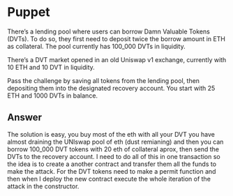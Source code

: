 # Puppet

There’s a lending pool where users can borrow Damn Valuable Tokens (DVTs). To do so, they first need to deposit twice the borrow amount in ETH as collateral. The pool currently has 100_000 DVTs in liquidity.

There’s a DVT market opened in an old Uniswap v1 exchange, currently with 10 ETH and 10 DVT in liquidity.

Pass the challenge by saving all tokens from the lending pool, then depositing them into the designated recovery account. You start with 25 ETH and 1000 DVTs in balance. 


## Answer

The solution is easy, you buy most of the eth with all your DVT you have almost draining the UNIswap pool of eth (dust remianing) and then you can borrow 100_000 DVT tokens with 20 eth of collateral aprox, then send the DVTs to the recovery account. I need to do all of this in one transaction so the idea is to create a another contract and transfer them all the funds to make the attack. For the DVT tokens need to make a permit function and then when I deploy the new contract execute the whole iteration of the  attack in the constructor.